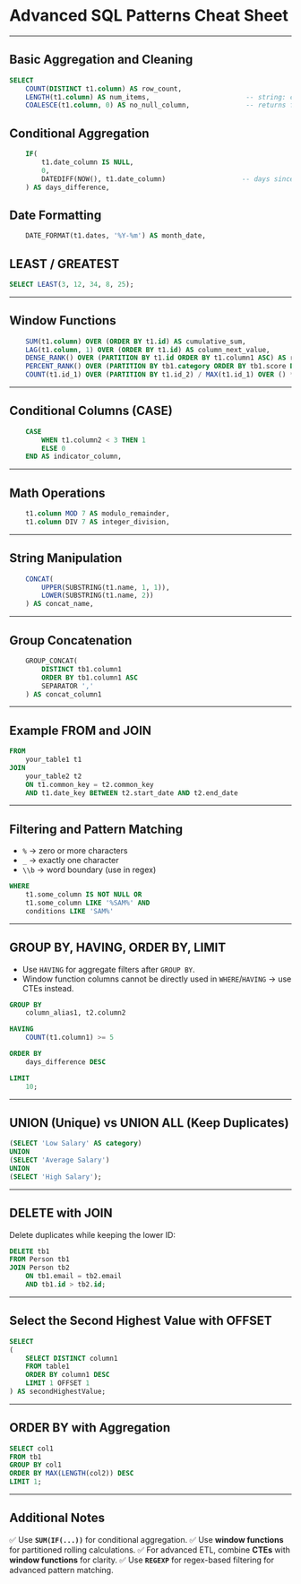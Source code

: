 # Advanced SQL Patterns Cheat Sheet

---

## Basic Aggregation and Cleaning

```sql
SELECT
    COUNT(DISTINCT t1.column) AS row_count,
    LENGTH(t1.column) AS num_items,                        -- string: character count; JSON: item count
    COALESCE(t1.column, 0) AS no_null_column,              -- returns first non-null value
```

## Conditional Aggregation

```sql
    IF(
        t1.date_column IS NULL,
        0,
        DATEDIFF(NOW(), t1.date_column)                   -- days since date_column
    ) AS days_difference,
```

## Date Formatting

```sql
    DATE_FORMAT(t1.dates, '%Y-%m') AS month_date,
```

## LEAST / GREATEST

```sql
SELECT LEAST(3, 12, 34, 8, 25);
```

---

## Window Functions

```sql
    SUM(t1.column) OVER (ORDER BY t1.id) AS cumulative_sum,
    LAG(t1.column, 1) OVER (ORDER BY t1.id) AS column_next_value,
    DENSE_RANK() OVER (PARTITION BY t1.id ORDER BY t1.column1 ASC) AS ranking,
    PERCENT_RANK() OVER (PARTITION BY tb1.category ORDER BY tb1.score DESC) AS percentile,
    COUNT(t1.id_1) OVER (PARTITION BY t1.id_2) / MAX(t1.id_1) OVER () * 100 AS ratio,
```

---

## Conditional Columns (CASE)

```sql
    CASE
        WHEN t1.column2 < 3 THEN 1
        ELSE 0
    END AS indicator_column,
```

---

## Math Operations

```sql
    t1.column MOD 7 AS modulo_remainder,
    t1.column DIV 7 AS integer_division,
```

---

## String Manipulation

```sql
    CONCAT(
        UPPER(SUBSTRING(t1.name, 1, 1)),
        LOWER(SUBSTRING(t1.name, 2))
    ) AS concat_name,
```

---

## Group Concatenation

```sql
    GROUP_CONCAT(
        DISTINCT tb1.column1
        ORDER BY tb1.column1 ASC
        SEPARATOR ','
    ) AS concat_column1
```

---

## Example FROM and JOIN

```sql
FROM
    your_table1 t1
JOIN
    your_table2 t2
    ON t1.common_key = t2.common_key
    AND t1.date_key BETWEEN t2.start_date AND t2.end_date
```

---

## Filtering and Pattern Matching

* `%` → zero or more characters
* `_` → exactly one character
* `\\b` → word boundary (use in regex)

```sql
WHERE
    t1.some_column IS NOT NULL OR
    t1.some_column LIKE '%SAM%' AND
    conditions LIKE 'SAM%'
```

---

## GROUP BY, HAVING, ORDER BY, LIMIT

* Use `HAVING` for aggregate filters after `GROUP BY`.
* Window function columns cannot be directly used in `WHERE`/`HAVING` → use CTEs instead.

```sql
GROUP BY
    column_alias1, t2.column2

HAVING
    COUNT(t1.column1) >= 5

ORDER BY
    days_difference DESC

LIMIT
    10;
```

---

## UNION (Unique) vs UNION ALL (Keep Duplicates)

```sql
(SELECT 'Low Salary' AS category)
UNION
(SELECT 'Average Salary')
UNION
(SELECT 'High Salary');
```

---

## DELETE with JOIN

Delete duplicates while keeping the lower ID:

```sql
DELETE tb1
FROM Person tb1
JOIN Person tb2
    ON tb1.email = tb2.email
    AND tb1.id > tb2.id;
```

---

## Select the Second Highest Value with OFFSET

```sql
SELECT
(
    SELECT DISTINCT column1
    FROM table1
    ORDER BY column1 DESC
    LIMIT 1 OFFSET 1
) AS secondHighestValue;
```

---

## ORDER BY with Aggregation

```sql
SELECT col1
FROM tb1
GROUP BY col1
ORDER BY MAX(LENGTH(col2)) DESC
LIMIT 1;
```

---

## Additional Notes

✅ Use **`SUM(IF(...))`** for conditional aggregation.
✅ Use **window functions** for partitioned rolling calculations.
✅ For advanced ETL, combine **CTEs** with **window functions** for clarity.
✅ Use **`REGEXP`** for regex-based filtering for advanced pattern matching.

